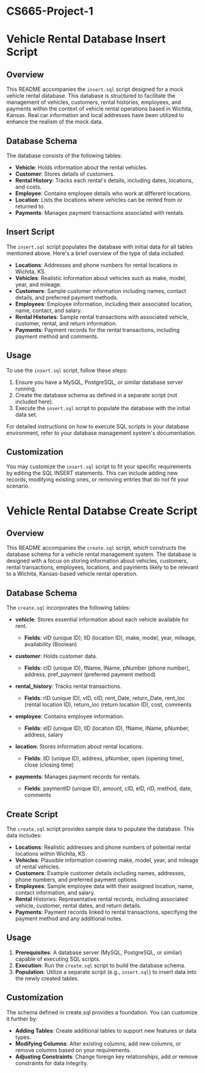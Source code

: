 # CS665-Project-1

# Vehicle Rental Database Insert Script

## Overview
This README accompanies the `insert.sql` script designed for a mock vehicle rental database. This database is structured to facilitate the management of vehicles, customers, rental histories, employees, and payments within the context of vehicle rental operations based in Wichita, Kansas. Real car information and local addresses have been utilized to enhance the realism of the mock data.

## Database Schema
The database consists of the following tables:
- **Vehicle**: Holds information about the rental vehicles.
- **Customer**: Stores details of customers.
- **Rental History**: Tracks each rental's details, including dates, locations, and costs.
- **Employee**: Contains employee details who work at different locations.
- **Location**: Lists the locations where vehicles can be rented from or returned to.
- **Payments**: Manages payment transactions associated with rentals.

## Insert Script
The `insert.sql` script populates the database with initial data for all tables mentioned above. Here's a brief overview of the type of data included:
- **Locations**: Addresses and phone numbers for rental locations in Wichita, KS.
- **Vehicles**: Realistic information about vehicles such as make, model, year, and mileage.
- **Customers**: Sample customer information including names, contact details, and preferred payment methods.
- **Employees**: Employee information, including their associated location, name, contact, and salary.
- **Rental Histories**: Sample rental transactions with associated vehicle, customer, rental, and return information.
- **Payments**: Payment records for the rental transactions, including payment method and comments.

## Usage
To use the `insert.sql` script, follow these steps:
1. Ensure you have a MySQL, PostgreSQL, or similar database server running.
2. Create the database schema as defined in a separate script (not included here).
3. Execute the `insert.sql` script to populate the database with the initial data set.

For detailed instructions on how to execute SQL scripts in your database environment, refer to your database management system's documentation.

## Customization
You may customize the `insert.sql` script to fit your specific requirements by editing the SQL INSERT statements. This can include adding new records, modifying existing ones, or removing entries that do not fit your scenario.

# Vehicle Rental Databse Create Script

## Overview
This README accompanies the `create.sql` script, which constructs the database schema for a vehicle rental management system. The database is designed with a focus on storing information about vehicles, customers, rental transactions, employees, locations, and payments likely to be relevant to a Wichita, Kansas-based vehicle rental operation.

## Database Schema
The `create.sql` incorporates the following tables:

- **vehicle**: Stores essential information about each vehicle available for rent.
  - **Fields**: vID (unique ID), lID (location ID), make, model, year, mileage, availability (Boolean)

- **customer**:  Holds customer data.
  - **Fields**: cID (unique ID), fName, lName, pNumber (phone number), address, pref_payment (preferred payment method)

- **rental_history**:  Tracks rental transactions.
  - **Fields**: rID (unique ID), vID, cID, rent_Date, return_Date, rent_loc (rental location ID), return_loc (return location ID), cost, comments

- **employee**: Contains employee information.
  - **Fields**: eID (unique ID), lID (location ID), fName, lName, pNumber, address, salary

- **location**: Stores information about rental locations.
  - **Fields**: lID (unique ID), address, pNumber, open (opening time), close (closing time)

- **payments**: Manages payment records for rentals.
  - **Fields**: paymentID (unique ID), amount, cID, eID, rID, method, date, comments

## Create Script
The `create.sql` script provides sample data to populate the database. This data includes:
- **Locations**: Realistic addresses and phone numbers of potential rental locations within Wichita, KS.
- **Vehicles**: Plausible information covering make, model, year, and mileage of rental vehicles.
- **Customers**: Example customer details including names, addresses, phone numbers, and preferred payment options.
- **Employees**: Sample employee data with their assigned location, name, contact information, and salary.
- **Rental** Histories: Representative rental records, including associated vehicle, customer, rental dates, and return details.
- **Payments**: Payment records linked to rental transactions, specifying the payment method and any additional notes.

## Usage
1. **Prerequisites**: A database server (MySQL, PostgreSQL, or similar) capable of executing SQL scripts.
2. **Execution**: Run the `create.sql` script to build the database schema.
3. **Population**: Utilize a separate script (e.g., `insert.sql`) to insert data into the newly created tables.

## Customization
The schema defined in create.sql provides a foundation. You can customize it further by:
- **Adding Tables**: Create additional tables to support new features or data types.
- **Modifying Columns**: Alter existing columns, add new columns, or remove columns based on your requirements.
- **Adjusting Constraints**: Change foreign key relationships, add or remove constraints for data integrity.
